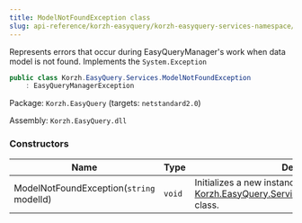 ```yaml
---
title: ModelNotFoundException class
slug: api-reference/korzh-easyquery/korzh-easyquery-services-namespace/modelnotfoundexception-class
---
```



Represents errors that occur during EasyQueryManager's work when  data model is not found.  Implements the `System.Exception`
```csharp
public class Korzh.EasyQuery.Services.ModelNotFoundException
    : EasyQueryManagerException

```
Package: `Korzh.EasyQuery` (targets: `netstandard2.0`)

Assembly: `Korzh.EasyQuery.dll`

### Constructors

| Name | Type | Description | 
| --- | --- | --- | 
| ModelNotFoundException(`string` modelId) | `void` | Initializes a new instance of the [Korzh.EasyQuery.Services.ModelNotFoundException](/api-reference/korzh-easyquery/korzh-easyquery-services-namespace/modelnotfoundexception-class) class. |